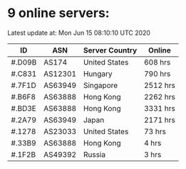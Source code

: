 # 9 online servers:

Latest update at: Mon Jun 15 08:10:10 UTC 2020

| ID | ASN | Server Country | Online |
| -- | --- | -------------- | ------ |
| #.D09B | AS174 | United States | 608 hrs |
| #.C831 | AS12301 | Hungary | 790 hrs |
| #.7F1D | AS63949 | Singapore | 2512 hrs |
| #.B6F8 | AS63888 | Hong Kong | 2262 hrs |
| #.BD3E | AS63888 | Hong Kong | 3331 hrs |
| #.2A79 | AS63949 | Japan | 2171 hrs |
| #.1278 | AS23033 | United States | 73 hrs |
| #.33B9 | AS63888 | Hong Kong | 4 hrs |
| #.1F2B | AS49392 | Russia | 3 hrs |

